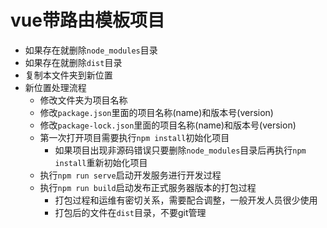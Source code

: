 # vue带路由模板项目

- 如果存在就删除`node_modules`目录
- 如果存在就删除`dist`目录
- 复制本文件夹到新位置
- 新位置处理流程
  - 修改文件夹为项目名称
  - 修改`package.json`里面的项目名称(name)和版本号(version)
  - 修改`package-lock.json`里面的项目名称(name)和版本号(version)
  - 第一次打开项目需要执行`npm install`初始化项目
    - 如果项目出现非源码错误只要删除`node_modules`目录后再执行`npm install`重新初始化项目
  - 执行`npm run serve`启动开发服务进行开发过程
  - 执行`npm run build`启动发布正式服务器版本的打包过程
    - 打包过程和运维有密切关系，需要配合调整，一般开发人员很少使用
    - 打包后的文件在`dist`目录，不要git管理
